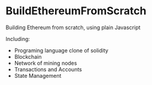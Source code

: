 # BuildEthereumFromScratch
Building Ethereum from scratch, using plain Javascript

Including:
- Programing language clone of solidity
- Blockchain
- Network of mining nodes
- Transactions and Accounts
- State Management
